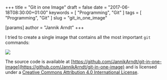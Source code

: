 +++
title = "Git in one Image"
draft = false
date = "2017-06-18T08:30:00+01:00"
keywords = [ "Programming", "Git" ]
tags = [ "Programming", "Git" ]
slug = "git_in_one_image"

[params]
  author = "Jannik Arndt"
+++

I tried to create a single image that contains all the most important `git` commands:

![](https://rawgit.com/JannikArndt/git-in-one-image/master/git-in-one-image.svg)

<!--more-->

The source code is available at [https://github.com/JannikArndt/git-in-one-image](https://github.com/JannikArndt/git-in-one-image) and is licensed under a <a rel="license" href="https://creativecommons.org/licenses/by/4.0/">Creative Commons Attribution 4.0 International License</a>.